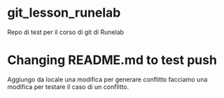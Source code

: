 # git_lesson_runelab
Repo di test per il corso di git di Runelab


# Changing README.md to test push

Aggiungo da locale una modifica per generare conflitto 
facciamo una modifica per testare il caso di un conflitto.
